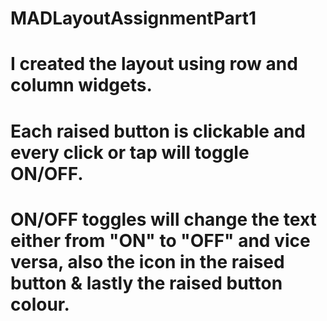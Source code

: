 # MADLayoutAssignmentPart1

# I created the layout using row and column widgets.
# Each raised button is clickable and every click or tap will toggle ON/OFF.
# ON/OFF toggles will change the text either from "ON" to "OFF" and vice versa, also the icon in the raised button & lastly the raised button colour.
